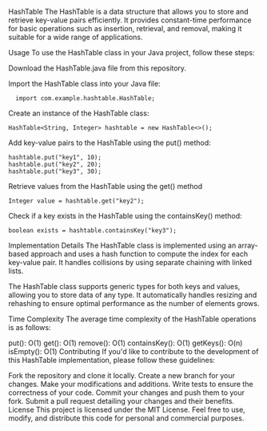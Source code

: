 HashTable
The HashTable is a data structure that allows you to store and retrieve key-value pairs efficiently. It provides constant-time performance for basic operations such as insertion, retrieval, and removal, making it suitable for a wide range of applications.

Usage
To use the HashTable class in your Java project, follow these steps:

Download the HashTable.java file from this repository.

Import the HashTable class into your Java file:
      
      import com.example.hashtable.HashTable;
      
      
Create an instance of the HashTable class:

    HashTable<String, Integer> hashtable = new HashTable<>();
Add key-value pairs to the HashTable using the put() method:

    hashtable.put("key1", 10);
    hashtable.put("key2", 20);
    hashtable.put("key3", 30);

Retrieve values from the HashTable using the get() method
    
    Integer value = hashtable.get("key2");

Check if a key exists in the HashTable using the containsKey() method:
    
    boolean exists = hashtable.containsKey("key3");

Implementation Details
The HashTable class is implemented using an array-based approach and uses a hash function to compute the index for each key-value pair. It handles collisions by using separate chaining with linked lists.

The HashTable class supports generic types for both keys and values, allowing you to store data of any type. It automatically handles resizing and rehashing to ensure optimal performance as the number of elements grows.

Time Complexity
The average time complexity of the HashTable operations is as follows:

put(): O(1)
get(): O(1)
remove(): O(1)
containsKey(): O(1)
getKeys(): O(n)
isEmpty(): O(1)
Contributing
If you'd like to contribute to the development of this HashTable implementation, please follow these guidelines:

Fork the repository and clone it locally.
Create a new branch for your changes.
Make your modifications and additions.
Write tests to ensure the correctness of your code.
Commit your changes and push them to your fork.
Submit a pull request detailing your changes and their benefits.
License
This project is licensed under the MIT License. Feel free to use, modify, and distribute this code for personal and commercial purposes.





